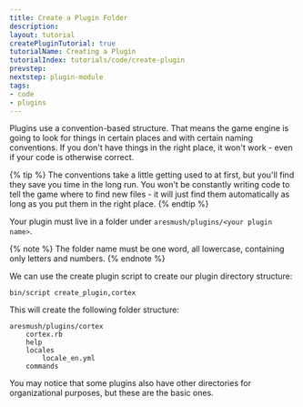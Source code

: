 ```yaml
---
title: Create a Plugin Folder
description:
layout: tutorial
createPluginTutorial: true
tutorialName: Creating a Plugin
tutorialIndex: tutorials/code/create-plugin
prevstep: 
nextstep: plugin-module
tags: 
- code
- plugins
---
```


Plugins use a convention-based structure.  That means the game engine is going to look for things in certain places and with certain naming conventions.  If you don't have things in the right place, it won't work - even if your code is otherwise correct.

{% tip %} 
The conventions take a little getting used to at first, but you'll find they save you time in the long run.  You won't be constantly writing code to tell the game where to find new files - it will just find them automatically as long as you put them in the right place.
{% endtip %}

Your plugin must live in a folder under `aresmush/plugins/<your plugin name>`.  

{% note %} 
The folder name must be one word, all lowercase, containing only letters and numbers.
{% endnote %}

We can use the create plugin script to create our plugin directory structure:

    bin/script create_plugin,cortex

This will create the following folder structure:

    aresmush/plugins/cortex
        cortex.rb
        help
        locales
            locale_en.yml
        commands

You may notice that some plugins also have other directories for organizational purposes, but these are the basic ones.